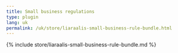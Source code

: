 ```yaml
---
title: Small business regulations
type: plugin
lang: uk
permalink: /uk/store/liaraalis-small-business-rule-bundle.html
---
```


{% include store/liaraalis-small-business-rule-bundle.md %}
